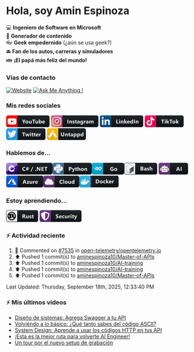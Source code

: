 # Hola, soy Amin Espinoza

:computer: **Ingeniero de Software en Microsoft**  
:pencil: **Generador de contenido**  
:eyeglasses: **Geek empedernido** (¿aún se usa geek?)  
:oncoming_automobile: **Fan de los autos, carreras y simuladores**  
:family: **¡El papá más feliz del mundo!**

### Vías de contacto

[![Website](https://img.shields.io/badge/aminespinoza.com-up-green?style=for-the-badge)][website]
[![Ask Me Anything !](https://img.shields.io/badge/Ask%20me-anything-1abc9c.svg?style=for-the-badge)](https://calendly.com/aminespinoza/consultoria)

### Mis redes sociales
[<img src="./assets/social/youtube.png"/>][youtube]
[<img src="./assets/social/instagram.png"/>][instagram]
[<img src="./assets/social/linkedin.png"/>][linkedin]
[<img src="./assets/social/tiktok.png"/>][linkedin]
[<img src="./assets/social/twitter.png"/>][twitter]
[<img src="./assets/social/untappd.png"/>][untappd]

### Hablemos de...
<img src="./assets/tech/csharp_dotnet.png"/><img src="./assets/tech/python.png"/><img src="./assets/tech/go.png"/><img src="./assets/tech/bash.png"/>
<img src="./assets/tech/ai.png"/><img src="./assets/tech/azure.png"/><img src="./assets/tech/cloud.png"/><img src="./assets/tech/docker.png"/>

### Estoy aprendiendo...
<img src="./assets/tech/rust.png"/> <img src="./assets/tech/security.png"/>


### :zap: Actividad reciente
<!--RECENT_ACTIVITY:start-->
1. 💬 Commented on [#7535](https://github.com/open-telemetry/opentelemetry.io/issues/7535#issuecomment-3300415778) in [open-telemetry/opentelemetry.io](https://github.com/open-telemetry/opentelemetry.io)<br>
2. ⬆️ Pushed 1 commit(s) to [aminespinoza10/Master-of-APIs](https://github.com/aminespinoza10/Master-of-APIs)<br>
3. ⬆️ Pushed 1 commit(s) to [aminespinoza10/AI-training](https://github.com/aminespinoza10/AI-training)<br>
4. ⬆️ Pushed 1 commit(s) to [aminespinoza10/AI-training](https://github.com/aminespinoza10/AI-training)<br>
5. ⬆️ Pushed 1 commit(s) to [aminespinoza10/Master-of-APIs](https://github.com/aminespinoza10/Master-of-APIs)<br>
<!--RECENT_ACTIVITY:end-->
<!--RECENT_ACTIVITY:last_update-->
Last Updated: Thursday, September 18th, 2025, 12:33:40 PM
<!--RECENT_ACTIVITY:last_update_end-->

### :zap: Mis últimos videos
<!-- YOUTUBE:START -->
- [Diseño de sistemas: Agrega Swagger a tu API](https://www.youtube.com/watch?v=bFcyjrxlK60)
- [Volviéndo a lo básico: ¿Qué tanto sabes del código ASCII?](https://www.youtube.com/shorts/jZ3-d0RMeEA)
- [System Design: Aprende a usar los códigos HTTP en tus API](https://www.youtube.com/watch?v=6-b05kHCtFw)
- [¡Esta es la mejor ruta para volverte AI Engineer!](https://www.youtube.com/watch?v=1vb_9l-4E8Q)
- [Un tour por el nuevo setup de grabación](https://www.youtube.com/watch?v=6d8JwdrADXk)
<!-- YOUTUBE:END -->


[website]: https://aminespinoza.com/
[twitter]: https://twitter.com/aminespinoza
[youtube]: https://www.youtube.com/c/AminEspinoza
[linkedin]: https://www.linkedin.com/in/amin-espinoza-71b24661/
[instagram]: https://www.instagram.com/aminespinoza10/
[untappd]: https://untappd.com/user/aminespinoza
